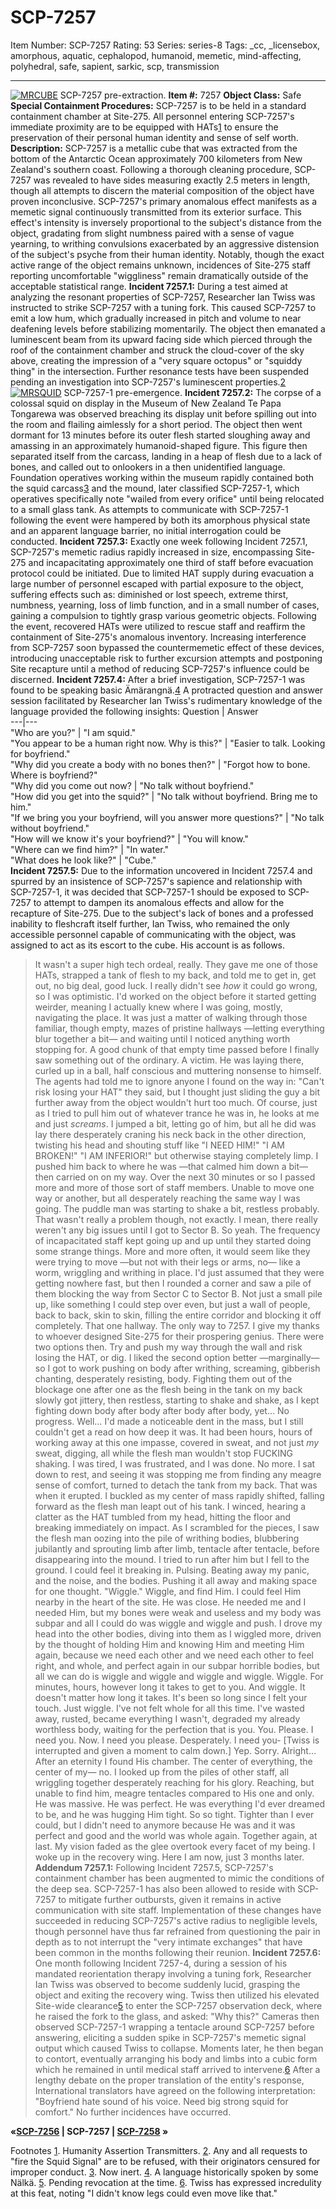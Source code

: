 # SCP-7257
Item Number: SCP-7257
Rating: 53
Series: series-8
Tags: _cc, _licensebox, amorphous, aquatic, cephalopod, humanoid, memetic, mind-affecting, polyhedral, safe, sapient, sarkic, scp, transmission

---

[![MRCUBE](https://scp-wiki.wdfiles.com/local--resized-images/scp-7257/MRCUBE/medium.jpg)](https://scp-wiki.wdfiles.com/local--files/scp-7257/MRCUBE)
SCP-7257 pre-extraction.
**Item #:** 7257
**Object Class:** Safe
**Special Containment Procedures:** SCP-7257 is to be held in a standard containment chamber at Site-275. All personnel entering SCP-7257's immediate proximity are to be equipped with HATs[1](javascript:;) to ensure the preservation of their personal human identity and sense of self worth.
**Description:** SCP-7257 is a metallic cube that was extracted from the bottom of the Antarctic Ocean approximately 700 kilometers from New Zealand's southern coast. Following a thorough cleaning procedure, SCP-7257 was revealed to have sides measuring exactly 2.5 meters in length, though all attempts to discern the material composition of the object have proven inconclusive.
SCP-7257's primary anomalous effect manifests as a memetic signal continuously transmitted from its exterior surface. This effect's intensity is inversely proportional to the subject's distance from the object, gradating from slight numbness paired with a sense of vague yearning, to writhing convulsions exacerbated by an aggressive distension of the subject's psyche from their human identity. Notably, though the exact active range of the object remains unknown, incidences of Site-275 staff reporting uncomfortable "wiggliness" remain dramatically outside of the acceptable statistical range.
**Incident 7257.1:** During a test aimed at analyzing the resonant properties of SCP-7257, Researcher Ian Twiss was instructed to strike SCP-7257 with a tuning fork. This caused SCP-7257 to emit a low hum, which gradually increased in pitch and volume to near deafening levels before stabilizing momentarily. The object then emanated a luminescent beam from its upward facing side which pierced through the roof of the containment chamber and struck the cloud-cover of the sky above, creating the impression of a "very square octopus" or "squiddy thing" in the intersection.
Further resonance tests have been suspended pending an investigation into SCP-7257's luminescent properties.[2](javascript:;)
[![MRSQUID](https://scp-wiki.wdfiles.com/local--resized-images/scp-7257/MRSQUID/medium.jpg)](https://scp-wiki.wdfiles.com/local--files/scp-7257/MRSQUID)
SCP-7257-1 pre-emergence.
**Incident 7257.2:** The corpse of a colossal squid on display in the Museum of New Zealand Te Papa Tongarewa was observed breaching its display unit before spilling out into the room and flailing aimlessly for a short period. The object then went dormant for 13 minutes before its outer flesh started sloughing away and amassing in an approximately humanoid-shaped figure. This figure then separated itself from the carcass, landing in a heap of flesh due to a lack of bones, and called out to onlookers in a then unidentified language. Foundation operatives working within the museum rapidly contained both the squid carcass[3](javascript:;) and the mound, later classified SCP-7257-1, which operatives specifically note "wailed from every orifice" until being relocated to a small glass tank.
As attempts to communicate with SCP-7257-1 following the event were hampered by both its amorphous physical state and an apparent language barrier, no initial interrogation could be conducted.
**Incident 7257.3:** Exactly one week following Incident 7257.1, SCP-7257's memetic radius rapidly increased in size, encompassing Site-275 and incapacitating approximately one third of staff before evacuation protocol could be initiated. Due to limited HAT supply during evacuation a large number of personnel escaped with partial exposure to the object, suffering effects such as: diminished or lost speech, extreme thirst, numbness, yearning, loss of limb function, and in a small number of cases, gaining a compulsion to tightly grasp various geometric objects.
Following the event, recovered HATs were utilized to rescue staff and reaffirm the containment of Site-275's anomalous inventory. Increasing interference from SCP-7257 soon bypassed the countermemetic effect of these devices, introducing unacceptable risk to further excursion attempts and postponing Site recapture until a method of reducing SCP-7257's influence could be discerned.
**Incident 7257.4:** After a brief investigation, SCP-7257-1 was found to be speaking basic Ämärangnä.[4](javascript:;) A protracted question and answer session facilitated by Researcher Ian Twiss's rudimentary knowledge of the language provided the following insights:
Question | Answer  
---|---  
"Who are you?" | "I am squid."  
"You appear to be a human right now. Why is this?" | "Easier to talk. Looking for boyfriend."  
"Why did you create a body with no bones then?" | "Forgot how to bone. Where is boyfriend?"  
"Why did you come out now? | "No talk without boyfriend."  
"How did you get into the squid?" | "No talk without boyfriend. Bring me to him."  
"If we bring you your boyfriend, will you answer more questions?" | "No talk without boyfriend."  
"How will we know it's your boyfriend?" | "You will know."  
"Where can we find him?" | "In water."  
"What does he look like?" | "Cube."  
**Incident 7257.5:** Due to the information uncovered in Incident 7257.4 and spurred by an insistence of SCP-7257's sapience and relationship with SCP-7257-1, it was decided that SCP-7257-1 should be exposed to SCP-7257 to attempt to dampen its anomalous effects and allow for the recapture of Site-275. Due to the subject's lack of bones and a professed inability to fleshcraft itself further, Ian Twiss, who remained the only accessible personnel capable of communicating with the object, was assigned to act as its escort to the cube. His account is as follows.
> It wasn't a super high tech ordeal, really. They gave me one of those HATs, strapped a tank of flesh to my back, and told me to get in, get out, no big deal, good luck.
> I really didn't see _how_ it could go wrong, so I was optimistic. I'd worked on the object before it started getting weirder, meaning I actually knew where I was going, mostly, navigating the place. It was just a matter of walking through those familiar, though empty, mazes of pristine hallways —letting everything blur together a bit— and waiting until I noticed anything worth stopping for. A good chunk of that empty time passed before I finally saw something out of the ordinary.
> A victim.
> He was laying there, curled up in a ball, half conscious and muttering nonsense to himself. The agents had told me to ignore anyone I found on the way in: "Can't risk losing your HAT" they said, but I thought just sliding the guy a bit further away from the object wouldn't hurt too much. Of course, just as I tried to pull him out of whatever trance he was in, he looks at me and just _screams_. I jumped a bit, letting go of him, but all he did was lay there desperately craning his neck back in the other direction, twisting his head and shouting stuff like "I NEED HIM!" "I AM BROKEN!" "I AM INFERIOR!" but otherwise staying completely limp.
> I pushed him back to where he was —that calmed him down a bit— then carried on on my way.
> Over the next 30 minutes or so I passed more and more of those sort of staff members. Unable to move one way or another, but all desperately reaching the same way I was going. The puddle man was starting to shake a bit, restless probably. That wasn't really a problem though, not exactly. I mean, there really weren't any big issues until I got to Sector B.
> So yeah. The frequency of incapacitated staff kept going up and up until they started doing some strange things. More and more often, it would seem like they were trying to move —but not with their legs or arms, no— like a worm, wriggling and writhing in place. I'd just assumed that they were getting nowhere fast, but then I rounded a corner and saw a pile of them blocking the way from Sector C to Sector B. Not just a small pile up, like something I could step over even, but just a wall of people, back to back, skin to skin, filling the entire corridor and blocking it off completely. That one hallway. The only way to 7257. I give my thanks to whoever designed Site-275 for their prospering genius.
> There were two options then. Try and push my way through the wall and risk losing the HAT, or dig. I liked the second option better —marginally— so I got to work pushing on body after writhing, screaming, gibberish chanting, desperately resisting, body. Fighting them out of the blockage one after one as the flesh being in the tank on my back slowly got jittery, then restless, starting to shake and shake, as I kept fighting down body after body after body after body, yet…
> No progress.
> Well… I'd made a noticeable dent in the mass, but I still couldn't get a read on how deep it was. It had been hours, hours of working away at this one impasse, covered in sweat, and not just _my_ sweat, digging, all while the flesh man wouldn't stop FUCKING shaking. I was tired, I was frustrated, and I was done. No more. I sat down to rest, and seeing it was stopping me from finding any meagre sense of comfort, turned to detach the tank from my back.
> That was when it erupted.
> I buckled as my center of mass rapidly shifted, falling forward as the flesh man leapt out of his tank. I winced, hearing a clatter as the HAT tumbled from my head, hitting the floor and breaking immediately on impact. As I scrambled for the pieces, I saw the flesh man oozing into the pile of writhing bodies, blubbering jubilantly and sprouting limb after limb, tentacle after tentacle, before disappearing into the mound. I tried to run after him but I fell to the ground. I could feel it breaking in. Pulsing. Beating away my panic, and the noise, and the bodies. Pushing it all away and making space for one thought. "Wiggle."
> Wiggle, and find Him.
> I could feel Him nearby in the heart of the site. He was close. He needed me and I needed Him, but my bones were weak and useless and my body was subpar and all I could do was wiggle and wiggle and push. I drove my head into the other bodies, diving into them as I wiggled more, driven by the thought of holding Him and knowing Him and meeting Him again, because we need each other and we need each other to feel right, and whole, and perfect again in our subpar horrible bodies, but all we can do is wiggle and wiggle and wiggle and wiggle.
> Wiggle. For minutes, hours, however long it takes to get to you.
> And wiggle. It doesn't matter how long it takes. It's been so long since I felt your touch.
> Just wiggle. I've not felt whole for all this time. I've wasted away, rusted, became everything I wasn't, degraded my already worthless body, waiting for the perfection that is you. You. Please. I need you. Now. I need you please. Desperately. I need you-
> [Twiss is interrupted and given a moment to calm down.]
> Yep. Sorry. Alright…
> After an eternity I found His chamber. The center of everything, the center of my— no. I looked up from the piles of other staff, all wriggling together desperately reaching for his glory. Reaching, but unable to find him, meagre tentacles compared to His one and only.
> He was massive. He was perfect. He was everything I'd ever dreamed to be, and he was hugging Him tight. So so tight. Tighter than I ever could, but I didn't need to anymore because He was and it was perfect and good and the world was whole again. Together again, at last.
> My vision faded as the glee overtook every facet of my being.
> I woke up in the recovery wing.
> Here I am now, just 3 months later.
**Addendum 7257.1:** Following Incident 7257.5, SCP-7257's containment chamber has been augmented to mimic the conditions of the deep sea. SCP-7257-1 has also been allowed to reside with SCP-7257 to mitigate further outbursts, given it remains in active communication with site staff. Implementation of these changes have succeeded in reducing SCP-7257's active radius to negligible levels, though personnel have thus far refrained from questioning the pair in depth as to not interrupt the "very intimate exchanges" that have been common in the months following their reunion.
**Incident 7257.6:** One month following Incident 7257-4, during a session of his mandated reorientation therapy involving a tuning fork, Researcher Ian Twiss was observed to become suddenly lucid, grasping the object and exiting the recovery wing. Twiss then utilized his elevated Site-wide clearance[5](javascript:;) to enter the SCP-7257 observation deck, where he raised the fork to the glass, and asked:
> "Why this?"
Cameras then observed SCP-7257-1 wrapping a tentacle around SCP-7257 before answering, eliciting a sudden spike in SCP-7257's memetic signal output which caused Twiss to collapse. Moments later, he then began to contort, eventually arranging his body and limbs into a cubic form which he remained in until medical staff arrived to intervene.[6](javascript:;)
After a lengthy debate on the proper translation of the entity's response, International translators have agreed on the following interpretation:
> "Boyfriend hate sound of his voice. Need big strong squid for comfort."
No further incidences have occurred.  
  

**«[SCP-7256](/scp-7256) | SCP-7257 | [SCP-7258](/scp-7258) »**
  

Footnotes
[1](javascript:;). Humanity Assertion Transmitters.
[2](javascript:;). Any and all requests to "fire the Squid Signal" are to be refused, with their originators censured for improper conduct.
[3](javascript:;). Now inert.
[4](javascript:;). A language historically spoken by some Nälkä.
[5](javascript:;). Pending revocation at the time.
[6](javascript:;). Twiss has expressed incredulity at this feat, noting "I didn't know legs could even move like that."